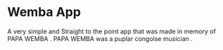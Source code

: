 # Wemba App

A very simple and  Straight to the point app that was made in memory of PAPA WEMBA .
PAPA WEMBA was a puplar congolse musician .
